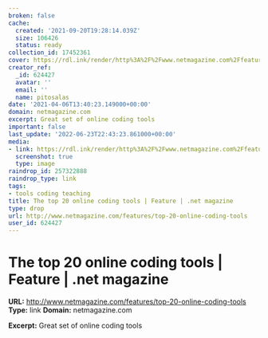 ```yaml
---
broken: false
cache:
  created: '2021-09-20T19:28:14.039Z'
  size: 106426
  status: ready
collection_id: 17452361
cover: https://rdl.ink/render/http%3A%2F%2Fwww.netmagazine.com%2Ffeatures%2Ftop-20-online-coding-tools
creator_ref:
  _id: 624427
  avatar: ''
  email: ''
  name: pitosalas
date: '2021-04-06T13:40:23.149000+00:00'
domain: netmagazine.com
excerpt: Great set of online coding tools
important: false
last_update: '2022-06-23T22:43:23.861000+00:00'
media:
- link: https://rdl.ink/render/http%3A%2F%2Fwww.netmagazine.com%2Ffeatures%2Ftop-20-online-coding-tools
  screenshot: true
  type: image
raindrop_id: 257322888
raindrop_type: link
tags:
- tools coding teaching
title: The top 20 online coding tools | Feature | .net magazine
type: drop
url: http://www.netmagazine.com/features/top-20-online-coding-tools
user_id: 624427
---
```


# The top 20 online coding tools | Feature | .net magazine

**URL:** http://www.netmagazine.com/features/top-20-online-coding-tools
**Type:** link
**Domain:** netmagazine.com

**Excerpt:** Great set of online coding tools

